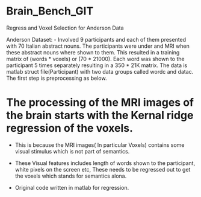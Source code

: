 # Brain_Bench_GIT
Regress and Voxel Selection for Anderson Data


Anderson Dataset:
	- Involved 9 participants and each of them presented with 70 Italian abstract nouns. The participants were under and MRI when these abstract nouns where shown to them. This resulted in a training matrix of (words * voxels) or (70 * 21000). Each word was shown to the participant 5 times separately 
	resulting in a 350 * 21K matrix. The data is matlab struct file(Participant) with two data groups called wordc and datac. The first step is preprocessing as below.


# The processing of the MRI images of the brain starts with the Kernal ridge regression of the voxels.
  - This is because the MRI images( In particular Voxels) contains some visual stimulus which is not part of semantics.
  - These Visual features includes length of words shown to the participant, white pixels on the screen etc, 
    These needs to be regressed out to get the voxels which stands for semantics alona.


  - Original code written in matlab for regression.